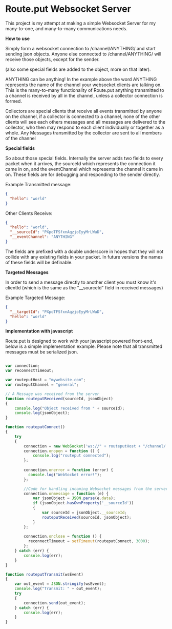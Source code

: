 # Route.put Websocket Server #

This project is my attempt at making a simple Websocket Server for my many-to-one, and many-to-many communications needs.

**How to use**

Simply form a websocket connection to /channel/ANYTHING/ and start sending json objects. Anyone else connected to /channel/ANYTHING/ will receive those objects, except for the sender. 

(also some special fields are added to the object, more on that later).

ANYTHING can be anything! In the example above the word ANYTHING represents the name of the channel your websocket clients are talking on. This is the many-to-many functionality of Route.put anything transmitted to a channel is received by all in the channel, unless a collector connection is formed.

Collectors are special clients that receive all events transmitted by anyone on the channel, if a collector is connected to a channel, none of the other clients will see each others messages and all messages are delivered to the collector, who then may respond to each client individually or together as a whole. Any Messages transmitted by the collector are sent to all members of the channel

**Special fields**

So about those special fields. Internally the server adds two fields to every packet when it arrives, the sourceId which represents the connection it came in on, and the eventChannel which represents the channel it came in on. These fields are for debugging and responding to the sender directly.

Example Transmitted message:

```json
{
  "hello": "world"
}
```

Other Clients Receive:

```json
{
  "hello": "world",
  "__sourceId": "PXpoTFSfxnAqzjoEyyMrLWuD",
  "__eventChannel": "ANYTHING"
}
```

The fields are prefixed with a double underscore in hopes that they will not collide with any existing fields in your packet. In future versions the names of these fields will be definable.

**Targeted Messages**

In order to send a message directly to another client you must know it's clientId (which is the same as the "__sourceId" field in received messages)

Example Targeted Message:
```json
{
  "__targetId": "PXpoTFSfxnAqzjoEyyMrLWuD",
  "hello": "world"
}
```

**Implementation with javascript**

Route.put is designed to work with your javascript powered front-end, below is a simple implementation example. Please note that all transmitted messages must be serialized json.

```javascript

var connection;
var reconnectTimeout;

var routeputHost = "mywebsite.com";
var routeputChannel = "general";

// A Message was received from the server
function routeputReceived(sourceId, jsonObject)
{
	console.log("Object received from " + sourceId);
    console.log(jsonObject);
}

function routeputConnect()
{
    try
    {
        connection = new WebSocket('ws://" + routeputHost + "/channel/' + routeputChannel + '/');
        connection.onopen = function () {
            console.log("routeput connected");
        };
        
        connection.onerror = function (error) {
          console.log("WebSocket error!");
        };

        //Code for handling incoming Websocket messages from the server
        connection.onmessage = function (e) {
            var jsonObject = JSON.parse(e.data);
            if (jsonObject.hasOwnProperty('__sourceId'))
            {
                var sourceId = jsonObject.__sourceId;
				routeputReceived(sourceId, jsonObject);
            }
        };
        
        connection.onclose = function () {
          reconnectTimeout = setTimeout(routeputConnect, 3000);
        };
    } catch (err) {
        console.log(err);
    }
}

function routeputTransmit(wsEvent)
{
    var out_event = JSON.stringify(wsEvent);
    console.log("Transmit: " + out_event);
    try
    {
        connection.send(out_event);
    } catch (err) {
        console.log(err);
    }
}


```